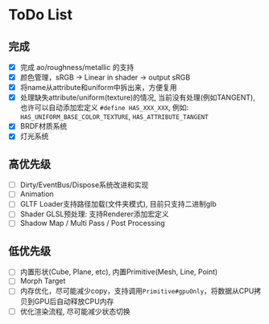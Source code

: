 # ToDo List

## 完成

- [x] 完成 ao/roughness/metallic 的支持
- [x] 颜色管理，sRGB -> Linear in shader -> output sRGB
- [x] 将name从attribute和uniform中拆出来，方便复用
- [x] 处理缺失attribute/uniform(texture)的情况, 当前没有处理(例如TANGENT),
  也许可以自动添加宏定义 `#define HAS_XXX_XXX`,
  例如: `HAS_UNIFORM_BASE_COLOR_TEXTURE`, `HAS_ATTRIBUTE_TANGENT`
- [x] BRDF材质系统
- [x] 灯光系统

## 高优先级

- [ ] Dirty/EventBus/Dispose系统改进和实现
- [ ] Animation
- [ ] GLTF Loader支持路径加载(文件夹模式), 目前只支持二进制glb
- [ ] Shader GLSL预处理: 支持Renderer添加宏定义
- [ ] Shadow Map / Multi Pass / Post Processing

## 低优先级

- [ ] 内置形状(Cube, Plane, etc), 内置Primitive(Mesh, Line, Point)
- [ ] Morph Target
- [ ] 内存优化，尽可能减少copy，支持调用`Primitive#gpuOnly`，将数据从CPU拷贝到GPU后自动释放CPU内存
- [ ] 优化渲染流程, 尽可能减少状态切换